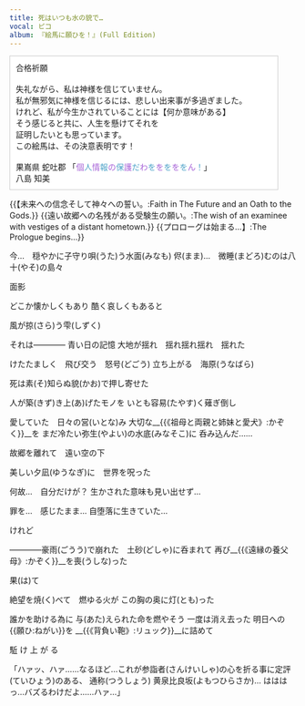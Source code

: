 ```yaml
---
title: 死はいつも水の貌で…
vocal: ピコ
album: 『絵馬に願ひを！』(Full Edition)
---
```

<div id="DIVa" class="tcenter" style="margin:10 0px; width: 450px; padding: 10px; background:#fff;border:1px solid #ccc;">合格祈願<br>
<br>失礼ながら、私は神様を信じていません。
<br>私が無邪気に神様を信じるには、悲しい出来事が多過ぎました。
<br>けれど、私が今生かされていることには【何か意味がある】
<br>そう感じると共に、人生を懸けてそれを
<br>証明したいとも思っています。
<br>この絵馬は、その決意表明です！
<br>
<br>果嶌県 蛇吐郡
「<span style="color:#a662d7" class="fontb">個</span><span style="color:#4ea3c8" class="fontb">人</span><span style="color:#a662d7" class="fontb">情</span><span style="color:#4ea3c8" class="fontb">報</span><span style="color:#a662d7" class="fontb">の</span><span style="color:#4ea3c8" class="fontb">保</span><span style="color:#a662d7" class="fontb">護</span><span style="color:#4ea3c8" class="fontb">だ</span><span style="color:#a662d7" class="fontb">わ</span><span style="color:#4ea3c8" class="fontb">を</span><span style="color:#a662d7" class="fontb">を</span><span style="color:#4ea3c8" class="fontb">を</span><span style="color:#a662d7" class="fontb">を</span><span style="color:#4ea3c8" class="fontb">を</span><span style="color:#a662d7" class="fontb">ん</span><span style="color:#4ea3c8" class="fontb">！</span>」
<br>八島 知美
</div>

{{【未来への信念そして神々への誓い。:Faith in The Future and an Oath to the Gods.}}
{{遠い故郷への名残がある受験生の願い。:The wish of an examinee with vestiges of a distant hometown.}}
{{プロローグは始まる...】:The Prologue begins...}}

今...　穏やかに子守り唄(うた)う水面(みなも)
侭(まま)...　微睡(まどろ)むのは八十(やそ)の島々

面影

どこか懐かしくもあり
酷く哀しくもあると

風が掠(さら)う雫(しずく)

それは————
青い日の記憶
大地が揺れ　揺れ揺れ揺れ　揺れた

けたたましく　飛び交う　怒号(どごう)
立ち上がる　海原(うなばら)

死は素(そ)知らぬ貌(かお)で押し寄せた

人が築(きず)き上(あ)げたモノを
いとも容易(たやす)く薙ぎ倒し

愛していた　日々の営(いとな)み
大切な__{{《祖母と両親と姉妹と愛犬》:かぞく}}__を
まだ冷たい弥生(やよい)の水底(みなそこ)に
呑み込んだ……


故郷を離れて　遠い空の下

美しい夕凪(ゆうなぎ)に　世界を呪った

何故...　自分だけが？
生かされた意味も見い出せず...

罪を...　感じたまま...
自堕落に生きていた...

けれど

————豪雨(ごうう)で崩れた　土砂(どしゃ)に呑まれて
再び__{{《遠縁の養父母》:かぞく}}__を喪(うしな)った

果(は)て

絶望を焼(く)べて　燃ゆる火が
この胸の奥に灯(とも)った

誰かを助ける為に
与(あた)えられた命を燃やそう
一度は消え去った
明日への{{願ひ:ねがい}}を
__{{《背負い鞄》:リュック}}__に詰めて

駈
け
上
が
る

「ハァッ、ハァ……なるほど…これが参詣者(さんけいしゃ)の心を折る事に定評(ていひょう)のある、
通称(つうしょう) 黄泉比良坂(よもつひらさか)…
はははっ…バズるわけだよ……ハァ…」
